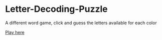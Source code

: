 # Letter-Decoding-Puzzle
A different word game, click and guess the letters available for each color

[Play here](https://maysam.github.io/Letter-Decoding-Puzzle/)

